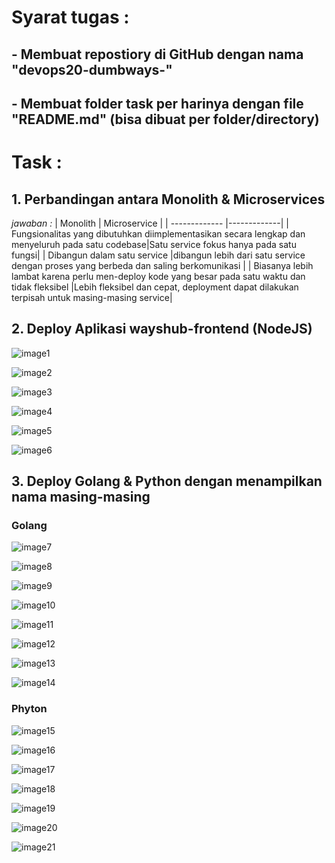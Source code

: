# Syarat tugas :
## - Membuat repostiory di GitHub dengan nama "devops20-dumbways-<nama>"
## - Membuat folder task per harinya dengan file "README.md" (bisa dibuat per folder/directory)

# Task :
## 1. Perbandingan antara Monolith & Microservices

*jawaban :*
| Monolith        | Microservice        |
| ------------- |-------------| 
| Fungsionalitas yang dibutuhkan diimplementasikan secara lengkap dan menyeluruh pada satu codebase|Satu service fokus hanya pada satu fungsi| 
| Dibangun dalam satu service |dibangun lebih dari satu service dengan proses yang berbeda dan saling berkomunikasi |
| Biasanya lebih lambat karena perlu men-deploy kode yang besar pada satu waktu dan tidak fleksibel |Lebih fleksibel dan cepat, deployment dapat dilakukan terpisah untuk masing-masing service| 

## 2. Deploy Aplikasi wayshub-frontend (NodeJS)

![image1](https://github.com/ngurahgdewisnugk/devops20-dumbways-ngurahgedewisnugk/assets/88923635/92ac0f2b-2e13-43e6-a8cb-17469cd87c9d)

![image2](https://github.com/ngurahgdewisnugk/devops20-dumbways-ngurahgedewisnugk/assets/88923635/d79fbb5a-fb0a-4f40-9db5-fbe25d4f3fd0)

![image3](https://github.com/ngurahgdewisnugk/devops20-dumbways-ngurahgedewisnugk/assets/88923635/ffc3e069-437e-4e6f-8fd4-08aee70c4e75)

![image4](https://github.com/ngurahgdewisnugk/devops20-dumbways-ngurahgedewisnugk/assets/88923635/5346a260-2cd0-4496-926d-77ba58d60b49)

![image5](https://github.com/ngurahgdewisnugk/devops20-dumbways-ngurahgedewisnugk/assets/88923635/b2aaba93-0b7d-498c-bd3b-ce9e2c6f9449)

![image6](https://github.com/ngurahgdewisnugk/devops20-dumbways-ngurahgedewisnugk/assets/88923635/1b77d766-9da4-4655-97b2-5e9a540d9724)


## 3. Deploy Golang & Python dengan menampilkan nama masing-masing

### Golang

![image7](https://github.com/ngurahgdewisnugk/devops20-dumbways-ngurahgedewisnugk/assets/88923635/971a5037-cdda-4fc8-8c5d-0aa0722803a0)

![image8](https://github.com/ngurahgdewisnugk/devops20-dumbways-ngurahgedewisnugk/assets/88923635/a30bde58-1e69-4915-b82a-7c3ac0f7cf96)

![image9](https://github.com/ngurahgdewisnugk/devops20-dumbways-ngurahgedewisnugk/assets/88923635/89357161-1378-453f-a5ac-5dc4f89ddc24)

![image10](https://github.com/ngurahgdewisnugk/devops20-dumbways-ngurahgedewisnugk/assets/88923635/a0adfa41-3bc6-4336-a2df-f3ea28ee6be6)

![image11](https://github.com/ngurahgdewisnugk/devops20-dumbways-ngurahgedewisnugk/assets/88923635/f7c16370-8e92-473f-8965-de89082ad545)

![image12](https://github.com/ngurahgdewisnugk/devops20-dumbways-ngurahgedewisnugk/assets/88923635/82e521e6-6f95-402a-8f53-aff65e9dc9c4)

![image13](https://github.com/ngurahgdewisnugk/devops20-dumbways-ngurahgedewisnugk/assets/88923635/51c5ae7c-a286-40c8-9efa-9c3fc10ff350)

![image14](https://github.com/ngurahgdewisnugk/devops20-dumbways-ngurahgedewisnugk/assets/88923635/0567ae7d-4cbf-47f0-929f-6223e1c5b9a2)

### Phyton

![image15](https://github.com/ngurahgdewisnugk/devops20-dumbways-ngurahgedewisnugk/assets/88923635/341a130c-efaa-4897-b895-37b4627652a7)

![image16](https://github.com/ngurahgdewisnugk/devops20-dumbways-ngurahgedewisnugk/assets/88923635/33dee674-a8e1-4f04-b382-e09e5b1f2fe2)

![image17](https://github.com/ngurahgdewisnugk/devops20-dumbways-ngurahgedewisnugk/assets/88923635/6d895173-7674-449a-bc36-0fd632287ca6)

![image18](https://github.com/ngurahgdewisnugk/devops20-dumbways-ngurahgedewisnugk/assets/88923635/428b0811-2b7d-4410-b5e2-19b348926a1f)

![image19](https://github.com/ngurahgdewisnugk/devops20-dumbways-ngurahgedewisnugk/assets/88923635/88a7f176-9e4a-4d78-897d-855191da8c34)

![image20](https://github.com/ngurahgdewisnugk/devops20-dumbways-ngurahgedewisnugk/assets/88923635/2915a2b5-deb8-4538-a962-cd0799bafe01)

![image21](https://github.com/ngurahgdewisnugk/devops20-dumbways-ngurahgedewisnugk/assets/88923635/a5450d69-5866-4e78-9c21-0bdc2eda700a)
